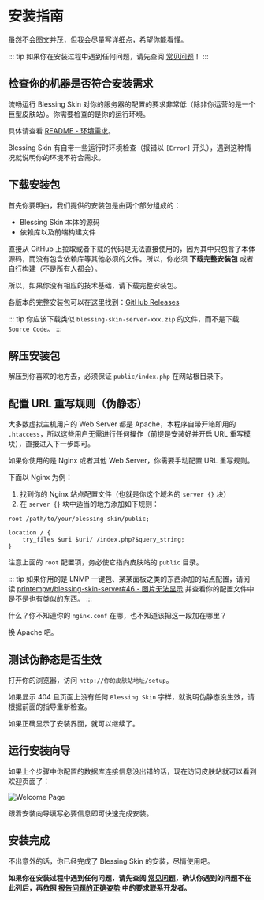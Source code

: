 # 安装指南

虽然不会图文并茂，但我会尽量写详细点，希望你能看懂。

::: tip
如果你在安装过程中遇到任何问题，请先查阅 [常见问题](/faq.md)！
:::

## 检查你的机器是否符合安装需求

流畅运行 Blessing Skin 对你的服务器的配置的要求非常低（除非你运营的是一个巨型皮肤站）。你需要检查的是你的运行环境。

具体请查看 [README - 环境需求](https://github.com/bs-community/blessing-skin-server/blob/master/README.md#%E7%8E%AF%E5%A2%83%E8%A6%81%E6%B1%82)。

Blessing Skin 有自带一些运行时环境检查（报错以 `[Error]` 开头），遇到这种情况就说明你的环境不符合需求。

## 下载安装包

首先你要明白，我们提供的安装包是由两个部分组成的：

- Blessing Skin 本体的源码
- 依赖库以及前端构建文件

直接从 GitHub 上拉取或者下载的代码是无法直接使用的，因为其中只包含了本体源码，而没有包含依赖库等其他必须的文件。所以，你必须 **下载完整安装包** 或者 [自行构建](https://github.com/bs-community/blessing-skin-server/blob/master/README.md#%E8%87%AA%E8%A1%8C%E6%9E%84%E5%BB%BA)（不是所有人都会）。

所以，如果你没有相应的技术基础，请下载完整安装包。

各版本的完整安装包可以在这里找到：[GitHub Releases](https://github.com/bs-community/blessing-skin-server/releases)

::: tip
你应该下载类似 `blessing-skin-server-xxx.zip` 的文件，而不是下载 `Source Code`。
:::

## 解压安装包

解压到你喜欢的地方去，必须保证 `public/index.php` 在网站根目录下。

## 配置 URL 重写规则（伪静态）

大多数虚拟主机用户的 Web Server 都是 Apache，本程序自带开箱即用的 `.htaccess`，所以这些用户无需进行任何操作（前提是安装好并开启 URL 重写模块），直接进入下一步即可。

如果你使用的是 Nginx 或者其他 Web Server，你需要手动配置 URL 重写规则。

下面以 Nginx 为例：

1. 找到你的 Nginx 站点配置文件（也就是你这个域名的 `server {}` 块）
2. 在 `server {}` 块中适当的地方添加如下规则：

```nginx
root /path/to/your/blessing-skin/public;

location / {
    try_files $uri $uri/ /index.php?$query_string;
}
```

注意上面的 `root` 配置项，务必使它指向皮肤站的 `public` 目录。

::: tip
如果你用的是 LNMP 一键包、某某面板之类的东西添加的站点配置，请阅读 [printempw/blessing-skin-server#46 - 图片无法显示](https://github.com/printempw/blessing-skin-server/issues/46) 并查看你的配置文件中是不是也有类似的东西。
:::

什么？你不知道你的 `nginx.conf` 在哪，也不知道该把这一段加在哪里？

换 Apache 吧。

## 测试伪静态是否生效

打开你的浏览器，访问 `http://你的皮肤站地址/setup`。

如果显示 404 且页面上没有任何 `Blessing Skin` 字样，就说明伪静态没生效，请根据前面的指导重新检查。

如果正确显示了安装界面，就可以继续了。

## 运行安装向导

如果上个步骤中你配置的数据库连接信息没出错的话，现在访问皮肤站就可以看到欢迎页面了：

![Welcome Page](https://i.loli.net/2018/02/08/5a7c1b7f4ab66.png)

跟着安装向导填写必要信息即可快速完成安装。

## 安装完成

不出意外的话，你已经完成了 Blessing Skin 的安装，尽情使用吧。

**如果你在安装过程中遇到任何问题，请先查阅 [常见问题](/faq.md)，确认你遇到的问题不在此列后，再依照 [报告问题的正确姿势](/report.md) 中的要求联系开发者。**
